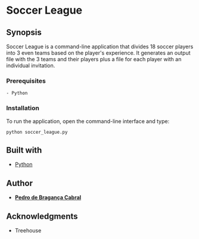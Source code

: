 # Soccer League 
## Synopsis
Soccer League is a command-line application that divides 18 soccer players into 3 even teams based on the player's experience. It generates an output file with the 3 teams and their players plus a file for each player with an individual invitation.
### Prerequisites
```
- Python
```
### Installation
To run the application, open the command-line interface and type:
```
python soccer_league.py
```
## Built with
* [Python](https://www.python.org/)
## Author
* [**Pedro de Bragança Cabral**](https://github.com/pbragancacabral)
## Acknowledgments
* Treehouse
